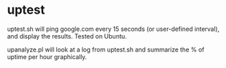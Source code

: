 uptest
======

uptest.sh will ping google.com every 15 seconds (or user-defined interval), and display the results. Tested on Ubuntu.

upanalyze.pl will look at a log from uptest.sh and summarize the % of uptime per hour graphically.
